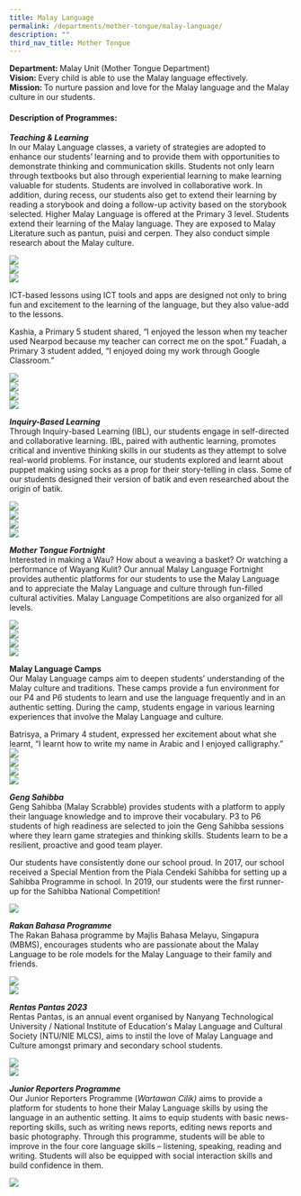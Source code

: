 ```yaml
---
title: Malay Language
permalink: /departments/mother-tongue/malay-language/
description: ""
third_nav_title: Mother Tongue
---
```


<p><strong>Department:&nbsp;</strong>Malay Unit (Mother Tongue Department)<br><strong>Vision:&nbsp;</strong>Every child is able to use the Malay language effectively.<br><strong>Mission:&nbsp;</strong>To nurture passion and love for the Malay language and the Malay culture in our students.</p>
<h4><strong>Description of Programmes:</strong></h4>
<p><strong><em>Teaching &amp; Learning<br></em></strong>In our Malay Language classes, a variety of strategies are adopted to enhance our students’ learning and to provide them with opportunities to demonstrate thinking and communication skills. Students not only learn through textbooks but also through experiential learning to make learning valuable for students. Students are involved in collaborative work. In addition, during recess, our students also get to extend their learning by reading a storybook and doing a follow-up activity based on the storybook selected. 
Higher Malay Language is offered at the Primary 3 level. Students extend their learning of the Malay language. They are exposed to Malay Literature such as pantun, puisi and cerpen. They also conduct simple research about the Malay culture.
</p>
<img src="/images/2023%20Photos/ml%20page_t&amp;l%201.JPG"><br>
<img src="/images/2023%20Photos/ml%20page_t&amp;l%202.JPG"><br>
<img src="/images/2023%20Photos/ml%20page_t&amp;l%203.jpg">

<p>ICT-based lessons using ICT tools and apps are designed not only to bring fun and excitement to the learning of the language, but they also value-add to the lessons.<br>
	
Kashia, a Primary 5 student shared, “I enjoyed the lesson when my teacher used Nearpod because my teacher can correct me on the spot.” Fuadah, a Primary 3 student added, “I enjoyed doing my work through Google Classroom.”
</p>
<img src="/images/2023%20Photos/ml%20page_ict%201.jpg"><br>
<img src="/images/2023%20Photos/ml%20page_ict%202.jpg"><br><img src="images/2023%20Photos/ml%20page_ict%203.jpg"><br><img src="/images/2023%20Photos/ml%20page_ict%204.jpg">
<p><strong><em>Inquiry-Based Learning<br></em></strong>Through Inquiry-based Learning (IBL), our students engage in self-directed and collaborative learning. IBL, paired with authentic learning, promotes critical and inventive thinking skills in our students as they attempt to solve real-world problems. For instance, our students explored and learnt about puppet making using socks as a prop for their story-telling in class. Some of our students designed their version of batik and even researched about the origin of batik.</p>
<img src="/images/2023%20Photos/ml%20page_ibl%201.jpeg"><br><img src="images/2023%20Photos/ml%20page_ibl%202.jpeg"><br><img src="/images/2023%20Photos/ml%20page_ibl%203.jpg"><br><img src="/images/2023%20Photos/ml%20page_ibl%204.jpg">

<p><strong><em>Mother Tongue Fortnight<br></em></strong>Interested in making a Wau? How about a weaving a basket? Or watching a performance of Wayang Kulit? Our annual Malay Language Fortnight provides authentic platforms for our students to use the Malay Language and to appreciate the Malay Language and culture through fun-filled cultural activities. Malay Language Competitions are also organized for all levels.</p>

<img src="/images/2023%20Photos/ml%20page_mt%20fortnight%201.JPG"><br>
<img src="/images/2023%20Photos/ml%20page_mt%20fortnight%202.jpeg"><br>
<img src="/images/2023%20Photos/ml%20page_mt%20fortnight%203.jpeg"><br>
<img src="/images/2023%20Photos/ml%20page_mt%20fortnight%204.jpeg">

<p><strong>Malay Language Camps<br></strong>Our Malay Language camps aim to deepen students’ understanding of the Malay culture and traditions. These camps provide a fun environment for our P4 and P6 students to learn and use the language frequently and in an authentic setting. During the camp, students engage in various learning experiences that involve the Malay Language and culture.

	
Batrisya, a Primary 4 student, expressed her excitement about what she learnt, “I learnt how to write my name in Arabic and I enjoyed calligraphy.”
<img src="/images/2023%20Photos/ml%20page_mt%20camp%201.jpeg"><br>
<img src="/images/2023%20Photos/ml%20page_mt%20camp%202.jpeg"><br>
<img src="/images/2023%20Photos/ml%20page_mt%20camp%203.jpeg"><br>
<img src="/images/2023%20Photos/ml%20page_mt%20camp%204.jpeg">
</p>

<p><em><strong>Geng Sahibba<br></strong></em>
Geng Sahibba (Malay Scrabble) provides students with a platform to apply their language knowledge and to improve their vocabulary. P3 to P6 students of high readiness are selected to join the Geng Sahibba sessions where they learn game strategies and thinking skills. Students learn to be a resilient, proactive and  good team player.

	
Our students have consistently done our school proud. In 2017, our school received a Special Mention from the Piala Cendeki Sahibba for setting up a Sahibba Programme in school. In 2019, our students were the first runner-up for the Sahibba National Competition! 

<img src="/images/2023%20Photos/ml%20page_sahibbba.JPG">

</p><p><em><strong>Rakan Bahasa Programme<br></strong></em>The Rakan Bahasa programme by Majlis&nbsp;Bahasa&nbsp;Melayu, Singapura (MBMS), encourages students who are passionate about the Malay Language to be role models for the Malay Language to their family and friends.</p>
<img src="/images/2023%20Photos/ml%20page_rakan%20bahasa%201.jpg"><br>
<img src="/images/2023%20Photos/ml%20page_rakan%20bahasa%202.jpg">

<p><em><strong>Rentas Pantas 2023<br></strong></em>Rentas Pantas, is an annual event organised by Nanyang Technological University / National Institute of Education's Malay Language and Cultural Society (NTU/NIE MLCS), aims to instil the love of Malay Language and Culture amongst primary and secondary school students. 

<img src="/images/2023%20Photos/ml%20page_rentas%20pantas%201.jfif"><br>
<img src="/images/2023%20Photos/ml%20page_rentas%20pantas%202.jfif"><br>

</p><p><em><strong>Junior Reporters Programme<br></strong></em>Our Junior Reporters Programme (<em>Wartawan Cilik)</em>&nbsp;aims to provide a platform for students to hone their Malay Language skills by using the language in an authentic setting. It aims to equip students with basic news-reporting skills, such as writing news reports, editing news reports and basic photography. Through this programme, students will be able to improve in the four core language skills – listening, speaking, reading and writing. Students will also be equipped with social interaction skills and build confidence in them.</p>
<img src="/images/malay8.png">